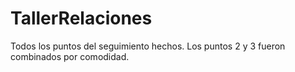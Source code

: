 # TallerRelaciones

Todos los puntos del seguimiento hechos. 
Los puntos 2 y 3 fueron combinados por comodidad.
